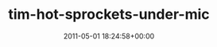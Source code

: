 ---
title:		"tim-hot-sprockets-under-mic"
type:		"photos"
mediatype:		"upload"
location:		"TBC"
date:		"2011-05-01 18:24:58+00:00"
album:		"music"
filename:		"tim-hot-sprockets-under-mic.md"
series:		""
cl_public_id:		"music/tim-hot-sprockets-under-mic"
cl_version:		1497004892
format:		"tiff"
bytes:		2983632
width:		954
height:		1440
colours:
- "#00685F"
- "#012208"
- "#00433C"
- "#007458"
- "#00494B"
- "#6DD38E"
- "#037E2C"
- "#142711"
- "#53874A"
- "#7EBB7D"
- "#00585B"
- "#1D1501"
- "#100502"
- "#067108"
- "#212812"
- "#577E00"
- "#1B180D"
- "#6F8051"
- "#07CC78"
- "#010101"
- "#0BBE56"
exposure_mode:		"Manual"
program:		"Manual"
aperture:		"6.3"
focal_length:		"75.0 mm"
iso:		"3200"
shutter_speed:		"1/200"
metering:		"Multi-segment"
flash:		"Off, Did not fire"
white_balance:		"Custom"
colour_temp:		"4950"
has_crop:		"false"
orientation:		"Horizontal (normal)"
camera_model:		"NIKON D7000"
lens_info:		"18-200mm f/3.5-5.6"
artist:		"No artist info"
x_resolution:		"300"
y_resolution:		"300"
---